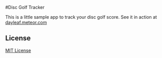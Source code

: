 #Disc Golf Tracker

This is a little sample app to track your disc golf score. See it in action at [dayleaf.meteor.com](http://dayleaf.meteor.com/)

## License
[MIT License](https://github.com/kueblboe/discgolf/master/LICENSE)
